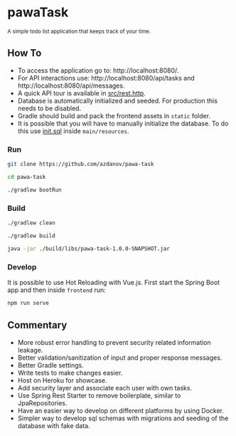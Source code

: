 # pawaTask

<small>A simple todo list application that keeps track of your time.</small>

## How To

* To access the application go to: http://localhost:8080/.
* For API interactions use: http://localhost:8080/api/tasks and http://localhost:8080/api/messages.
* A quick API tour is available in [src/rest.http](src/rest.http).
* Database is automatically initialized and seeded. For production this needs to be disabled.
* Gradle should build and pack the frontend assets in `static` folder.
* It is possible that you will have to manually initialize the database. To do this use [init.sql](src/main/resources/init.sql) inside `main/resources`.

### Run

```bash
git clone https://github.com/azdanov/pawa-task

cd pawa-task

./gradlew bootRun
```

### Build

```bash
./gradlew clean

./gradlew build

java -jar ./build/libs/pawa-task-1.0.0-SNAPSHOT.jar
```

### Develop

It is possible to use Hot Reloading with Vue.js. First start the Spring Boot app and then inside `frontend` run:

```bash
npm run serve
```

## Commentary

* More robust error handling to prevent security related information leakage.
* Better validation/sanitization of input and proper response messages.
* Better Gradle settings.
* Write tests to make changes easier.
* Host on Heroku for showcase.
* Add security layer and associate each user with own tasks.
* Use Spring Rest Starter to remove boilerplate, similar to JpaRepositories.
* Have an easier way to develop on different platforms by using Docker.
* Simpler way to develop sql schemas with migrations and seeding of the database with fake data.
